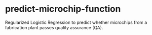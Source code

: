 # predict-microchip-function
Regularized Logistic Regression to predict whether microchips from a fabrication plant passes quality assurance (QA).
